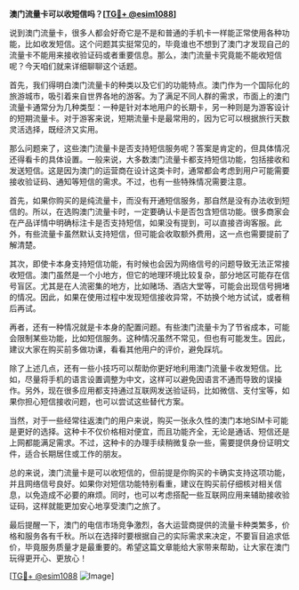 **澳门流量卡可以收短信吗？[[TG💪+ @esim1088](https://t.me/s/esim1088)]**

说到澳门流量卡，很多人都会好奇它是不是和普通的手机卡一样能正常使用各种功能，比如收发短信。这个问题其实挺常见的，毕竟谁也不想到了澳门才发现自己的流量卡不能用来接收验证码或者重要信息。那么，澳门流量卡究竟能不能收短信呢？今天咱们就来详细聊聊这个话题。

首先，我们得明白澳门流量卡的种类以及它们的功能特点。澳门作为一个国际化的旅游城市，吸引着来自世界各地的游客。为了满足不同人群的需求，市面上的澳门流量卡通常分为几种类型：一种是针对本地用户的长期卡，另一种则是为游客设计的短期流量卡。对于游客来说，短期流量卡是最常用的，因为它可以根据旅行天数灵活选择，既经济又实用。

那么问题来了，这些澳门流量卡是否支持短信服务呢？答案是肯定的，但具体情况还得看卡的具体设置。一般来说，大多数澳门流量卡都支持短信功能，包括接收和发送短信。这是因为澳门的运营商在设计这类卡时，通常都会考虑到用户可能需要接收验证码、通知等短信的需求。不过，也有一些特殊情况需要注意。

首先，如果你购买的是纯流量卡，而没有开通短信服务，那自然是没有办法收到短信的。所以，在选购澳门流量卡时，一定要确认卡是否包含短信功能。很多商家会在产品详情中明确标注卡是否支持短信，如果没有提到，可以直接咨询客服。此外，有些流量卡虽然默认支持短信，但可能会收取额外费用，这一点也需要提前了解清楚。

其次，即使卡本身支持短信功能，有时候也会因为网络信号的问题导致无法正常接收短信。澳门虽然是一个小地方，但它的地理环境比较复杂，部分地区可能存在信号盲区。尤其是在人流密集的地方，比如赌场、酒店大堂等，可能会出现信号拥堵的情况。因此，如果在使用过程中发现短信接收异常，不妨换个地方试试，或者稍后再试。

再者，还有一种情况就是卡本身的配置问题。有些澳门流量卡为了节省成本，可能会限制某些功能，比如短信服务。这种情况虽然不常见，但也有可能发生。因此，建议大家在购买前多做功课，看看其他用户的评价，避免踩坑。

除了上述几点，还有一些小技巧可以帮助你更好地利用澳门流量卡收发短信。比如，尽量将手机的语言设置调整为中文，这样可以避免因语言不通而导致的误操作。另外，现在很多应用都支持通过互联网发送验证码，比如微信、支付宝等，如果你担心短信接收问题，也可以尝试这些替代方案。

当然，对于一些经常往返澳门的用户来说，购买一张永久性的澳门本地SIM卡可能是更好的选择。这种卡不仅价格相对便宜，而且功能齐全，无论是通话、短信还是上网都能满足需求。不过，这种卡的办理手续稍微复杂一些，需要提供身份证明文件，适合长期居住或工作的朋友。

总的来说，澳门流量卡是可以收短信的，但前提是你购买的卡确实支持这项功能，并且网络信号良好。如果你对短信功能特别看重，建议在购买前仔细核对相关信息，以免造成不必要的麻烦。同时，也可以考虑搭配一些互联网应用来辅助接收验证码，这样就能更加安心地享受澳门之旅了。

最后提醒一下，澳门的电信市场竞争激烈，各大运营商提供的流量卡种类繁多，价格和服务各有千秋。所以在选择时要根据自己的实际需求来决定，不要盲目追求低价，毕竟服务质量才是最重要的。希望这篇文章能给大家带来帮助，让大家在澳门玩得更开心、更放心！

[[TG💪+ @esim1088](https://t.me/s/esim1088) ![Image](https://i.postimg.cc/4NQfJmqS/Snipaste-2025-05-13-00-14-12.png)]